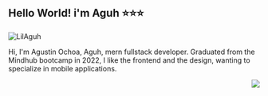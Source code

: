 <h2>Hello World! i'm Aguh ⭐⭐⭐ </h2>

<img align="top" src="https://raw.githubusercontent.com/LilAguh/LilAguh/main/dino.gif" alt="LilAguh" />

<p align="left">Hi, I'm Agustin Ochoa, Aguh, mern fullstack developer.
 Graduated from the Mindhub bootcamp in 2022, I like the frontend and the design, wanting to specialize in mobile applications.</p>
 
 <img align="right" src="https://media.tenor.com/2roX3uxz_68AAAAM/cat-space.gif"/>
